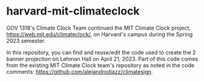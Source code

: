 # harvard-mit-climateclock
GOV 1318's Climate Clock Team continued the MIT Climate Clock project, https://web.mit.edu/climateclock/, on Harvard's campus during the Spring 2023 semester. 

In this repository, you can find and reuse/edit the code used to create the 2 banner projection on Lehman Hall on April 21, 2023. Part of this code comes from the existing MIT Climate Clock team's repository as noted in the code comments: https://github.com/alejandrodiazz/climatesign.
